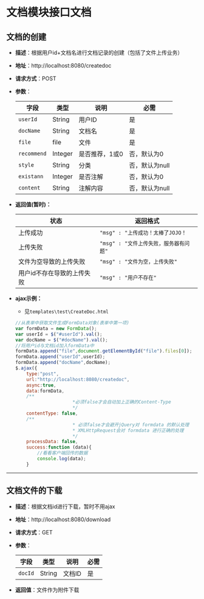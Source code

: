 # 文档模块接口文档

## 文档的创建

- **描述**：根据用户id+文档名进行文档记录的创建（包括了文件上传业务）

- **地址**：http://localhost:8080/createdoc

- **请求方式**：POST

- **参数**：

  | 字段            | 类型    | 说明           | 必需           |
  | --------------- | ------- | -------------- | -------------- |
  | ```userId```    | String  | 用户ID         | 是             |
  | ```docName```   | String  | 文档名         | 是             |
  | ```file```      | file    | 文件           | 是             |
  | ```recommend``` | Integer | 是否推荐，1或0 | 否，默认为0    |
  | ```style```     | String  | 分类           | 否，默认为null |
  | ```existann```  | Integer | 是否注解       | 否，默认为0    |
  | ```content```   | String  | 注解内容       | 否，默认为null |

- **返回值(暂时)：**

  | 状态     | 返回格式 |
  | -------- | -------- |
  | 上传成功 | ```"msg" : "上传成功！太棒了JOJO！``` |
  | 上传失败 | ```"msg" : "文件上传失败，服务器有问题"``` |
  | 文件为空导致的上传失败 | ```"msg" : "文件为空，上传失败"``` |
  | 用户id不存在导致的上传失败 | ```"msg" : "用户不存在"``` |

- **ajax示例：**

  - 见```templates\test\CreateDoc.html```

  ```javascript
  //从表单中获取文件生成FormData对象(表单中第一项)
  var formData = new FormData();
  var userId = $("#userId").val();
  var docName = $("#docName").val();
  //将用户id与文档id加入formData中
  formData.append("file",document.getElementById("file").files[0]);
  formData.append("userId",userId);
  formData.append("docName",docName);
  $.ajax({
      type:"post",
      url:"http://localhost:8080/createdoc",
      async:true,
      data:formData,
      /**
                       *必须false才会自动加上正确的Content-Type
                       */
      contentType: false,
      /**
                       * 必须false才会避开jQuery对 formdata 的默认处理
                       * XMLHttpRequest会对 formdata 进行正确的处理
                       */
      processData: false,
      success:function (data){
          //看看客户端回传的数据
          console.log(data);
      }
  ```

  


----------

## 文档文件的下载

- **描述**：根据文档id进行下载，暂时不用ajax

- **地址**：http://localhost:8080/download

- **请求方式**：GET

- **参数**：

  | 字段        | 类型   | 说明   | 必需 |
  | ----------- | ------ | ------ | ---- |
  | ```docId``` | String | 文档ID | 是   |

- **返回值**：文件作为附件下载

